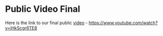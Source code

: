 # Public Video Final
Here is the link to our final public [video](https://www.youtube.com/watch?v=iHkScgr6TE8) - https://www.youtube.com/watch?v=iHkScgr6TE8
